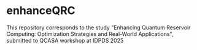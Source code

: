 # enhanceQRC
This repository corresponds to the study "Enhancing Quantum Reservoir Computing: Optimization Strategies and Real-World Applications", submitted to QCASA workshop at IDPDS 2025
